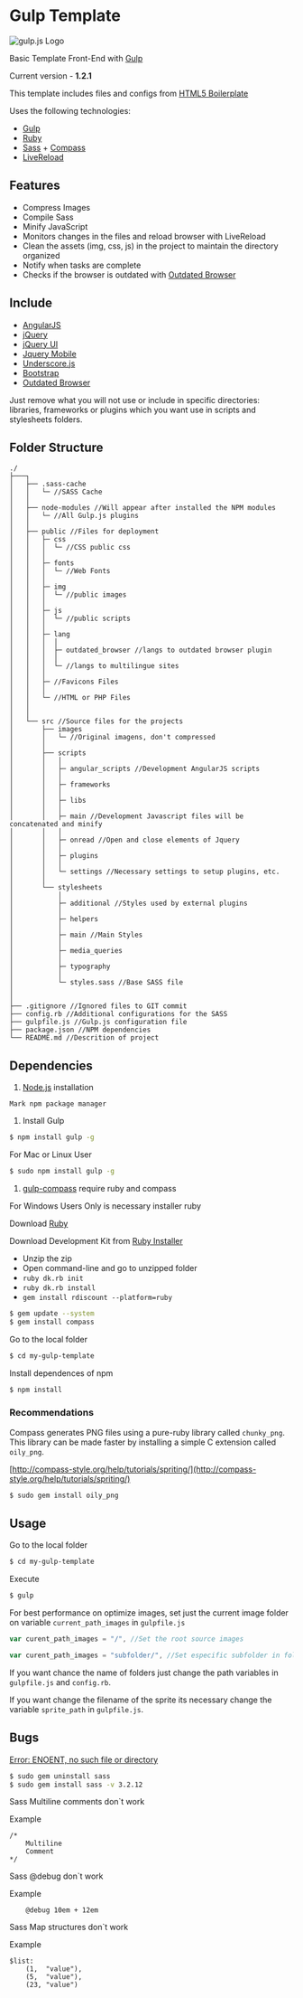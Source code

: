 # Gulp Template

![gulp.js Logo](https://raw2.github.com/gulpjs/artwork/master/gulp.png)

Basic Template Front-End with [Gulp](http://gulpjs.com/)

Current version - **1.2.1**

<!-- Example [Gulp Template](http://tiagoporto.github.io/my-gulp-template/). -->

This template includes files and configs from [HTML5 Boilerplate](https://github.com/h5bp/html5-boilerplate)

Uses the following technologies:

* [Gulp](http://gulpjs.com/)
* [Ruby](https://www.ruby-lang.org/)
* [Sass](http://sass-lang.com/) + [Compass](http://compass-style.org/)
* [LiveReload](http://livereload.com/)

## Features

* Compress Images
* Compile Sass
* Minify JavaScript
* Monitors changes in the files and reload browser with LiveReload
* Clean the assets (img, css, js) in the project to maintain the directory organized
* Notify when tasks are complete
* Checks if the browser is outdated with [Outdated Browser](http://outdatedbrowser.com/)

## Include

* [AngularJS](http://angularjs.org/)
* [jQuery](http://jquery.com/)
* [jQuery UI](http://jqueryui.com/)
* [Jquery Mobile](http://jquerymobile.com/)
* [Underscore.js](http://underscorejs.org/)
* [Bootstrap](http://getbootstrap.com/)
* [Outdated Browser](http://outdatedbrowser.com/)

Just remove what you will not use or include in specific directories: libraries, frameworks or plugins which you want use in scripts and stylesheets folders.


## Folder Structure

```
./
├───┐
│   ├── .sass-cache
│   │   └─ //SASS Cache
│   │
│   ├── node-modules //Will appear after installed the NPM modules
│   │   └─ //All Gulp.js plugins
│   │
│   ├── public //Files for deployment
│   │   ├─ css
│   │   │  └─ //CSS public css
│   │   │
│   │   ├─ fonts
│   │   │  └─ //Web Fonts
│   │   │
│   │   ├─ img
│   │   │  └─ //public images
│   │   │
│   │   ├─ js
│   │   │  └─ //public scripts
│   │   │
│   │   ├─ lang
│   │   │  │
│   │   │  ├─ outdated_browser //langs to outdated browser plugin
│   │   │  │
│   │   │  └─ //langs to multilingue sites
│   │   │
│   │   ├─ //Favicons Files
│   │   │
│   │   └─ //HTML or PHP Files
│   │
│   │
│   └── src //Source files for the projects
│       ├── images
│       │   └─ //Original imagens, don't compressed
│       │
│       ├── scripts
│       │   │
│       │   ├─ angular_scripts //Development AngularJS scripts
│       │   │
│       │   ├─ frameworks
│       │   │
│       │   ├─ libs
│       │   │
│       │   ├─ main //Development Javascript files will be concatenated and minify
│       │   │
│       │   ├─ onread //Open and close elements of Jquery
│       │   │
│       │   ├─ plugins
│       │   │
│       │   └─ settings //Necessary settings to setup plugins, etc.
│       │
│       └── stylesheets
│           │
│           ├─ additional //Styles used by external plugins
│           │
│           ├─ helpers
│           │
│           ├─ main //Main Styles
│           │
│           ├─ media_queries
│           │
│           ├─ typography
│           │
│           └─ styles.sass //Base SASS file
│
│
├── .gitignore //Ignored files to GIT commit
├── config.rb //Additional configurations for the SASS
├── gulpfile.js //Gulp.js configuration file
├── package.json //NPM dependencies
└── README.md //Descrition of project
```

## Dependencies

1. [Node.js](http://nodejs.org/) installation

  `Mark npm package manager`


1. Install Gulp

  ```sh
  $ npm install gulp -g
  ```

  For Mac or Linux User

  ```sh
  $ sudo npm install gulp -g
  ```


1. [gulp-compass](https://www.npmjs.org/package/gulp-compass) require ruby and compass

  For Windows Users Only is necessary installer ruby

  Download [Ruby](https://www.ruby-lang.org/pt/)

  Download Development Kit from [Ruby Installer](http://rubyinstaller.org/downloads/)

  * Unzip the zip
  * Open command-line and go to unzipped folder
  * `ruby dk.rb init`
  * `ruby dk.rb install`
  * `gem install rdiscount --platform=ruby`


```sh
$ gem update --system
$ gem install compass
```

Go to the local folder
```sh
$ cd my-gulp-template
```


Install dependences of npm
```sh
$ npm install
```

### Recommendations

Compass generates PNG files using a pure-ruby library called `chunky_png`. This library can be made faster by installing a simple C extension called `oily_png`.

[http://compass-style.org/help/tutorials/spriting/](http://compass-style.org/help/tutorials/spriting/)

```sh
$ sudo gem install oily_png
```


## Usage

Go to the local folder

```sh
$ cd my-gulp-template
```

Execute

```sh
$ gulp
```

For best performance on optimize images, set just the current image folder on variable `current_path_images` in `gulpfile.js`

```js
var curent_path_images = "/", //Set the root source images

var curent_path_images = "subfolder/", //Set especific subfolder in folder of source images
```

If you want chance the name of folders just change the path variables in `gulpfile.js` and `config.rb`.

If you want change the filename of the sprite its necessary change the variable `sprite_path` in `gulpfile.js`.


## Bugs

[Error: ENOENT, no such file or directory](https://github.com/appleboy/gulp-compass/issues/15)

```sh
$ sudo gem uninstall sass
$ sudo gem install sass -v 3.2.12
```

Sass Multiline comments don`t work

Example
```
/*
	Multiline
	Comment
*/
```

Sass @debug don`t work

Example
```
	@debug 10em + 12em
```
Sass Map structures don`t work

Example
```
$list:
	(1,  "value"),
	(5,  "value"),
	(23, "value")
```
